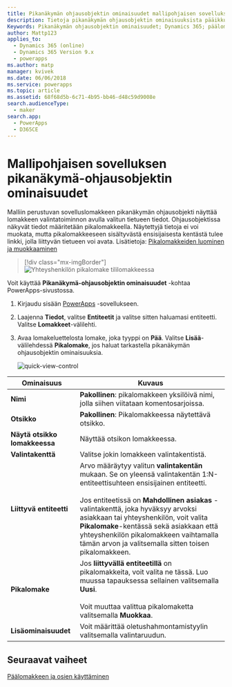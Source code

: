 ```yaml
---
title: Pikanäkymän ohjausobjektin ominaisuudet mallipohjaisen sovelluksen päälomakkeille PowerAppsissa | MicrosoftDocs
description: Tietoja pikanäkymän ohjausobjektin ominaisuuksista pääikkunassa lomakkeille PowerAppsissa | MicrosoftDocs
Keywords: Pikanäkymän ohjausobjektin ominaisuudet; Dynamics 365; päälomakkeet
author: Mattp123
applies_to:
  - Dynamics 365 (online)
  - Dynamics 365 Version 9.x
  - powerapps
ms.author: matp
manager: kvivek
ms.date: 06/06/2018
ms.service: powerapps
ms.topic: article
ms.assetid: 68f68d5b-6c71-4b95-bb46-d48c59d9008e
search.audienceType:
  - maker
search.app:
  - PowerApps
  - D365CE
---
```

# <a name="model-driven-app-quick-view-control-properties"></a>Mallipohjaisen sovelluksen pikanäkymä-ohjausobjektin ominaisuudet

Malliin perustuvan sovelluslomakkeen pikanäkymän ohjausobjekti näyttää lomakkeen valintatoiminnon avulla valitun tietueen tiedot. Ohjausobjektissa näkyvät tiedot määritetään pikalomakkeella. Näytettyjä tietoja ei voi muokata, mutta pikalomakkeeseen sisältyvästä ensisijaisesta kentästä tulee linkki, jolla liittyvän tietueen voi avata. Lisätietoja: [Pikalomakkeiden luominen ja muokkaaminen](create-edit-quick-view-forms.md)  

> [!div class="mx-imgBorder"] 
> ![Yhteyshenkilön pikalomake tililomakkeessa](media/quick-view-form-contact.png "Yhteyshenkilön pikalomake tililomakkeessa")  

Voit käyttää **Pikanäkymä-ohjausobjektin ominaisuudet** -kohtaa PowerApps-sivustossa. 
1.  Kirjaudu sisään [PowerApps](https://web.powerapps.com/?utm_source=padocs&utm_medium=linkinadoc&utm_campaign=referralsfromdoc) -sovellukseen.  


2.  Laajenna **Tiedot**, valitse **Entiteetit** ja valitse sitten haluamasi entiteetti. Valitse **Lomakkeet**-välilehti. 

3. Avaa lomakeluettelosta lomake, joka tyyppi on **Pää**. Valitse **Lisää**-välilehdessä **Pikalomake**, jos haluat tarkastella pikanäkymän ohjausobjektin ominaisuuksia.

    ![quick-view-control](media/quick-view-control.png)
  
|Ominaisuus|Kuvaus|  
|--------------|-----------------|  
|**Nimi**|**Pakollinen**: pikalomakkeen yksilöivä nimi, jolla siihen viitataan komentosarjoissa.|  
|**Otsikko**|**Pakollinen**: Pikalomakkeessa näytettävä otsikko.|  
|**Näytä otsikko lomakkeessa**|Näyttää otsikon lomakkeessa.|  
|**Valintakenttä**|Valitse jokin lomakkeen valintakentistä.|  
|**Liittyvä entiteetti**|Arvo määräytyy valitun **valintakentän** mukaan. Se on yleensä valintakentän 1:N-entiteettisuhteen ensisijainen entiteetti.<br /><br /> Jos entiteetissä on **Mahdollinen asiakas** -valintakenttä, joka hyväksyy arvoksi asiakkaan tai yhteyshenkilön, voit valita **Pikalomake**-kentässä sekä asiakkaan että yhteyshenkilön pikalomakkeen vaihtamalla tämän arvon ja valitsemalla sitten toisen pikalomakkeen.|  
|**Pikalomake**|Jos **liittyvällä entiteetillä** on pikalomakkeita, voit valita ne tässä. Luo muussa tapauksessa sellainen valitsemalla **Uusi**.<br /><br /> Voit muuttaa valittua pikalomaketta valitsemalla **Muokkaa**.|  
|**Lisäominaisuudet**|Voit määrittää oletushahmontamistyylin valitsemalla valintaruudun.|

## <a name="next-steps"></a>Seuraavat vaiheet

[Päälomakkeen ja osien käyttäminen](use-main-form-and-components.md)
 
